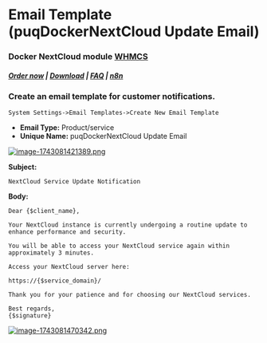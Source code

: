 # Email Template (puqDockerNextCloud Update Email)

### Docker NextCloud module **[WHMCS](https://puqcloud.com/link.php?id=77)** 

##### [Order now](https://puqcloud.com/whmcs-module-docker-nextcloud.php) | [Download](https://download.puqcloud.com/WHMCS/servers/PUQ_WHMCS-Docker-NextCloud/) | [FAQ](https://faq.puqcloud.com/) | [n8n](https://puqcloud.com/link.php?id=117)

### Create an email template for customer notifications.

```
System Settings->Email Templates->Create New Email Template
```

- **Email Type:** Product/service
- **Unique Name:** puqDockerNextCloud Update Email

[![image-1743081421389.png](https://doc.puq.info/uploads/images/gallery/2025-03/scaled-1680-/image-1743081421389.png)](https://doc.puq.info/uploads/images/gallery/2025-03/image-1743081421389.png)

**Subject:**

```
NextCloud Service Update Notification
```

**Body:**

```
Dear {$client_name},

Your NextCloud instance is currently undergoing a routine update to enhance performance and security.

You will be able to access your NextCloud service again within approximately 3 minutes.

Access your NextCloud server here:

https://{$service_domain}/

Thank you for your patience and for choosing our NextCloud services.

Best regards,
{$signature}
```

[![image-1743081470342.png](https://doc.puq.info/uploads/images/gallery/2025-03/scaled-1680-/image-1743081470342.png)](https://doc.puq.info/uploads/images/gallery/2025-03/image-1743081470342.png)